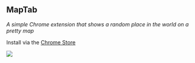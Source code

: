 ## MapTab

*A simple Chrome extension that shows a random place in the world on a pretty map*

Install via the [Chrome Store](https://chrome.google.com/webstore/detail/maptab/dmabflbokojjfjicmbjjfnmodihciemo)

[![](http://i.imgur.com/eIyfFMO.gif)](https://chrome.google.com/webstore/detail/maptab/dmabflbokojjfjicmbjjfnmodihciemo)
